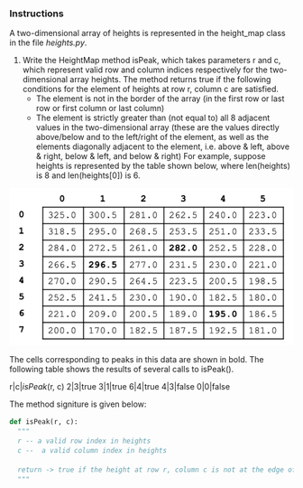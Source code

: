 ### Instructions
A two-dimensional array of heights is represented in the height_map class in the file *heights.py*.

1. Write the HeightMap method isPeak, which takes parameters r and c, which represent valid row and column indices respectively for the two-dimensional array heights. The method returns true if the following conditions for the element of heights at row r, column c are satisfied.
    * The element is not in the border of the array (in the first row or last row or first column or last column)
    * The element is strictly greater than (not equal to) all 8 adjacent values in the two-dimensional array (these are the values directly above/below and to the left/right of the element, as well as the elements diagonally adjacent to the element, i.e. above & left, above & right, below & left, and below & right)
For example, suppose heights is represented by the table shown below, where len(heights) is 8 and len(heights[0]) is 6.


![HeightMap image](HeightsA_1.png)

The cells corresponding to peaks in this data are shown in bold. The following table shows the results of several calls to isPeak().


r|c|*isPeak*(r, c)
2|3|true
3|1|true
6|4|true
4|3|false
0|0|false

The method signiture is given below:

```python
def isPeak(r, c):
  """
  r -- a valid row index in heights
  c --  a valid column index in heights

  return -> true if the height at row r, column c is not at the edge of the two-dimensional array heights, and is greater in value than all 8 surrounding values; false otherwise.
  """
```